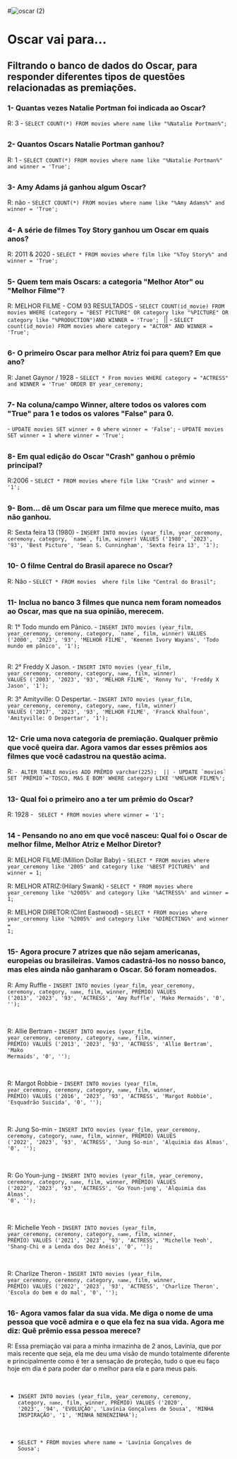 
#![oscar (2)](https://user-images.githubusercontent.com/125033731/236519898-326fac96-80e3-4a93-b48d-1e29715a888b.png) <h1> Oscar vai para...</h1>
## Filtrando o banco de dados do Oscar, para responder diferentes tipos de questões relacionadas as premiações.

<h3> 1- Quantas vezes Natalie Portman foi indicada ao Oscar? </h3>
 R: 3 - <code>SELECT COUNT(*) FROM movies where name like "%Natalie Portman%"; </code>
 
 ##
 
<h3> 2- Quantos Oscars Natalie Portman ganhou? </h3>
R: 1 - <code>SELECT COUNT(*) FROM movies where name like "%Natalie Portman%" and winner = 'True'; </code>

##

<h3> 3- Amy Adams já ganhou algum Oscar? </h3>
R: não - <code>SELECT COUNT(*) FROM movies where name like "%Amy Adams%" and winner = 'True';	</code>

##

<h3> 4- A série de filmes Toy Story ganhou um Oscar em quais anos? </h3>
R: 2011 & 2020 - <code>SELECT * FROM movies where film like "%Toy Story%" and winner = 'True';</code>

##

<h3> 5- Quem tem mais Oscars: a categoria "Melhor Ator" ou "Melhor Filme"? </h3>
R: MELHOR FILME - COM  93 RESULTADOS - <code>SELECT COUNT(id_movie) FROM movies WHERE (category = "BEST PICTURE" OR category like "%PICTURE" OR category like "%PRODUCTION")AND WINNER = 'True'; </code> || - <code>SELECT count(id_movie) FROM movies where category = "ACTOR" AND WINNER = 'True'; </code>

##

<h3> 6- O primeiro Oscar para melhor Atriz foi para quem? Em que ano? </h3>
R: Janet Gaynor / 1928 - <code>SELECT * From movies WHERE category = "ACTRESS" and WINNER = 'True' ORDER BY year_ceremony; </code>

##

<h3> 7- Na coluna/campo Winner, altere todos os valores com "True" para 1 e todos os valores "False" para 0. </h3>
- <code>UPDATE movies SET winner = 0 where winner = 'False';</code> - <code>UPDATE movies SET winner = 1 where winner = 'True';</code>

##

<h3> 8- Em qual edição do Oscar "Crash" ganhou o prêmio principal? </h3>
R:2006 - <code>SELECT * FROM movies where film like "Crash" and winner = '1';</code>

##

<h3> 9- Bom... dê um Oscar para um filme que merece muito, mas não ganhou. </h3>
R: Sexta feira 13 (1980) - <code>INSERT INTO movies (year_film, year_ceremony, ceremony, category, `name`, film, winner) VALUES ('1980', '2023', '93', 'Best Picture', 'Sean S. Cunningham', 'Sexta feira 13', '1');</code>

##

<h3> 10- O filme Central do Brasil aparece no Oscar? </h3>
R: Não - <code>SELECT * FROM movies  where film like "Central do Brasil";</code>

##

<h3> 11- Inclua no banco 3 filmes que nunca nem foram nomeados ao Oscar, mas que na sua opinião, merecem. </h3> 
R: 1° Todo mundo em Pânico. - <code>INSERT INTO movies (year_film, year_ceremony, ceremony, category, `name`, film, winner) VALUES ('2000', '2023', '93', 'MELHOR FILME', 'Keenen Ivory Wayans', 'Todo mundo em pânico', '1'); </code>

<br>
<br>

R: 2° Freddy X Jason. - <code>INSERT INTO movies (year_film, year_ceremony, ceremony, category, `name`, film, winner) VALUES ('2003', '2023', '93', 'MELHOR FILME', 'Ronny Yu', 'Freddy X Jason', '1'); </code>
 
R: 3° Amityville: O Despertar. - <code>INSERT INTO movies (year_film, year_ceremony, ceremony, category, `name`, film, winner) VALUES ('2017', '2023', '93', 'MELHOR FILME', 'Franck Khalfoun', 'Amityville: O Despertar', '1'); </code>

##

<h3> 12- Crie uma nova categoria de premiação. Qualquer prêmio que você queira dar. Agora vamos dar esses prêmios aos filmes que você cadastrou na questão acima. </h3>
R: <code>- ALTER TABLE movies ADD PRÊMIO varchar(225);  || - UPDATE `movies` SET `PRÊMIO`='TOSCO, MAS É BOM' WHERE category LIKE '%MELHOR FILME%';</code>

##

<h3> 13- Qual foi o primeiro ano a ter um prêmio do Oscar? </h3>
R: 1928 - <code> SELECT * FROM movies where winner = '1'; </code>

##

<h3> 14 - Pensando no ano em que você nasceu: Qual foi o Oscar de melhor filme, Melhor Atriz e Melhor Diretor? </h3>
R: MELHOR FILME:(Million Dollar Baby) - <code>SELECT * FROM movies where year_ceremony like '2005' and category like '%BEST PICTURE%' and winner = 1; </code> <br>

R: MELHOR ATRIZ:(Hilary Swank) - <code>SELECT * FROM movies where year_ceremony like '%2005%' and category like '%ACTRESS%' and winner = 1; </code><br>

R: MELHOR DIRETOR:(Clint Eastwood) - <code>SELECT * FROM movies where year_ceremony like '%2005%' and category like '%DIRECTING%' and winner = 1; </code>

##

<h3> 15- Agora procure 7 atrizes que não sejam americanas, europeias ou brasileiras.  Vamos cadastrá-los no nosso banco, mas eles ainda não ganharam o Oscar. Só foram nomeados. </h3>

R: Amy Ruffle - <code>INSERT INTO movies (year_film, year_ceremony, ceremony, category, `name`, film, winner, PRÊMIO) VALUES ('2013', '2023', '93', 'ACTRESS', 'Amy Ruffle', 'Mako Mermaids', '0', ''); </code>

<br>

R: Allie Bertram - <code>INSERT INTO movies (year_film, year_ceremony, ceremony, category, `name`, film, winner, PRÊMIO) VALUES ('2013', '2023', '93', 'ACTRESS', 'Allie Bertram', 'Mako Mermaids', '0', '');</code>

<br>

R: Margot Robbie - <code>INSERT INTO movies (year_film, year_ceremony, ceremony, category, `name`, film, winner, PRÊMIO) VALUES ('2016', '2023', '93', 'ACTRESS', 'Margot Robbie', 'Esquadrão Suicida', '0', '');</code>

<br>

R: Jung So-min - <code>INSERT INTO movies (year_film, year_ceremony, ceremony, category, `name`, film, winner, PRÊMIO) VALUES ('2022', '2023', '93', 'ACTRESS', 'Jung So-min', 'Alquimia das Almas', '0', '');</code>

<br>

R: Go Youn-jung - <code>INSERT INTO movies (year_film, year_ceremony, ceremony, category, `name`, film, winner, PRÊMIO) VALUES ('2022', '2023', '93', 'ACTRESS', 'Go Youn-jung', 'Alquimia das Almas', '0', '');</code>

<br>

R: Michelle Yeoh - <code>INSERT INTO movies (year_film, year_ceremony, ceremony, category, `name`, film, winner, PRÊMIO) VALUES ('2021', '2023', '93', 'ACTRESS', 'Michelle Yeoh', 'Shang-Chi e a Lenda dos Dez Anéis', '0', '');</code>

<br>

R: Charlize Theron - <code>INSERT INTO movies (year_film, year_ceremony, ceremony, category, `name`, film, winner, PRÊMIO) VALUES ('2022', '2023', '93', 'ACTRESS', 'Charlize Theron', 'Escola do bem e do mal', '0', '');</code>

##

<h3> 16- Agora vamos falar da sua vida. Me diga o nome de uma pessoa que você admira e o que ela fez na sua vida. Agora me diz: Quê prêmio essa pessoa merece?</h3> 

R: Essa premiação vai para a minha irmazinha de 2 anos, Lavínia, que por mais recente que seja, ela me deu uma visão de mundo totalmente diferente e principalmente como é ter a sensação de proteção, tudo o que eu faço hoje em dia é para poder dar o melhor para ela e para meus pais. 

<br>

- <code>INSERT INTO movies (year_film, year_ceremony, ceremony, category, `name`, film, winner, PRÊMIO) VALUES ('2020', '2023', '94', 'EVOLUÇÃO', 'Lavínia Gonçalves de Sousa', 'MINHA INSPIRAÇÃO', '1', 'MINHA NENENZINHA');</code> 

<br>

- <code>SELECT * FROM movies where name = 'Lavínia Gonçalves de Sousa';</code>











